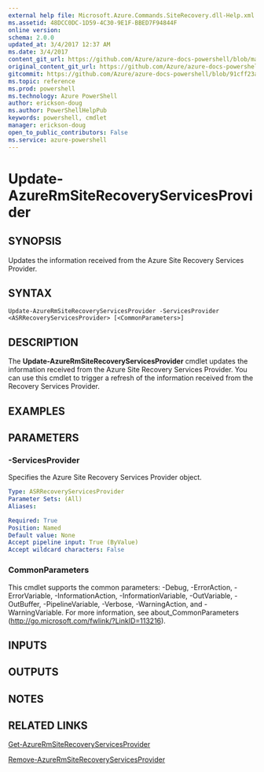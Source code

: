 ```yaml
---
external help file: Microsoft.Azure.Commands.SiteRecovery.dll-Help.xml
ms.assetid: 48DCC0DC-1D59-4C30-9E1F-BBED7F94844F
online version: 
schema: 2.0.0
updated_at: 3/4/2017 12:37 AM
ms.date: 3/4/2017
content_git_url: https://github.com/Azure/azure-docs-powershell/blob/master/azureps-cmdlets-docs/ResourceManager/AzureRM.SiteRecovery/vTrue/Update-AzureRmSiteRecoveryServicesProvider.md
original_content_git_url: https://github.com/Azure/azure-docs-powershell/blob/master/azureps-cmdlets-docs/ResourceManager/AzureRM.SiteRecovery/vTrue/Update-AzureRmSiteRecoveryServicesProvider.md
gitcommit: https://github.com/Azure/azure-docs-powershell/blob/91cff23a000b99dc60ec82204d789c7ace1d7134/azureps-cmdlets-docs/ResourceManager/AzureRM.SiteRecovery/vTrue/Update-AzureRmSiteRecoveryServicesProvider.md
ms.topic: reference
ms.prod: powershell
ms.technology: Azure PowerShell
author: erickson-doug
ms.author: PowerShellHelpPub
keywords: powershell, cmdlet
manager: erickson-doug
open_to_public_contributors: False
ms.service: azure-powershell
---
```


# Update-AzureRmSiteRecoveryServicesProvider

## SYNOPSIS
Updates the information received from the Azure Site Recovery Services Provider.

## SYNTAX

```
Update-AzureRmSiteRecoveryServicesProvider -ServicesProvider <ASRRecoveryServicesProvider> [<CommonParameters>]
```

## DESCRIPTION
The **Update-AzureRmSiteRecoveryServicesProvider** cmdlet updates the information received from the Azure Site Recovery Services Provider.
You can use this cmdlet to trigger a refresh of the information received from the Recovery Services Provider.

## EXAMPLES

## PARAMETERS

### -ServicesProvider
Specifies the Azure Site Recovery Services Provider object.

```yaml
Type: ASRRecoveryServicesProvider
Parameter Sets: (All)
Aliases: 

Required: True
Position: Named
Default value: None
Accept pipeline input: True (ByValue)
Accept wildcard characters: False
```

### CommonParameters
This cmdlet supports the common parameters: -Debug, -ErrorAction, -ErrorVariable, -InformationAction, -InformationVariable, -OutVariable, -OutBuffer, -PipelineVariable, -Verbose, -WarningAction, and -WarningVariable. For more information, see about_CommonParameters (http://go.microsoft.com/fwlink/?LinkID=113216).

## INPUTS

## OUTPUTS

## NOTES

## RELATED LINKS

[Get-AzureRmSiteRecoveryServicesProvider](xref:ResourceManager/AzureRM.SiteRecovery/vTrue/Get-AzureRmSiteRecoveryServicesProvider.md)

[Remove-AzureRmSiteRecoveryServicesProvider](xref:ResourceManager/AzureRM.SiteRecovery/vTrue/Remove-AzureRmSiteRecoveryServicesProvider.md)
